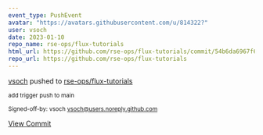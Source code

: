 ```yaml
---
event_type: PushEvent
avatar: "https://avatars.githubusercontent.com/u/814322?"
user: vsoch
date: 2023-01-10
repo_name: rse-ops/flux-tutorials
html_url: https://github.com/rse-ops/flux-tutorials/commit/54b6da6967f65f56c14887eb3d6142b75ed41bcc
repo_url: https://github.com/rse-ops/flux-tutorials
---
```


<a href='https://github.com/vsoch' target='_blank'>vsoch</a> pushed to <a href='https://github.com/rse-ops/flux-tutorials' target='_blank'>rse-ops/flux-tutorials</a>

<small>add trigger push to main

Signed-off-by: vsoch <vsoch@users.noreply.github.com></small>

<a href='https://github.com/rse-ops/flux-tutorials/commit/54b6da6967f65f56c14887eb3d6142b75ed41bcc' target='_blank'>View Commit</a>